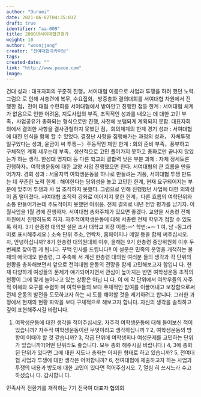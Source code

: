 ```yaml
---
author: "Durumi"
date: 2021-06-02T04:35:03Z
draft: true
identifier: "aa-009"
title: 2000년서여대협건평가
weight: 10
author: "woonjjang"
creator: "전여대협아카이브"
tags:	
created-date: ""
link: "http://www.peace.com"
image: 
---
```


건대
성과 : 대표자회의 꾸준히 진행，서여대협 이름으로 사업과 투쟁을 하려 했던 노력. 그럼으 로 인해 서총련에 복무, 수요집회，방중총화 결의대회를 서여대협 차원에서 진행한 점，전여 대협 수련회를 서여대협에서 받아안고 진행한 점등
한계 : 서여대협 체계가 없음으로 인한 어려움, 지도사업의 부족, 조직적인 성과를 내오는 데 대한 고민 부족，사업공유가 총화되는 형식으로만 진행, 사전에 보탬되게 계획되지 못함. 대표자회의에서 결의한 사항을 결사관철하지 못했던 점，회의체계의 한계
경기
성과 : 서여대협에 대한 인식을 함께 할 수 있었다. 결정난 사항을 집행해가는 과정의 성과， 자체투쟁 일구었다는 성과, 윤금이 씨 투쟁ᅳ〉주동적인 제안
한계 : 회의 준비 부족，풍부하고 구체적인 계획 세우는데 부족，생산적으로 고민 풀어가지 못하고 총화로만 끝나지 않았는가 하는 생각. 한성대 명지대 등 다른 학교의 결합력 낮은 부분
과제 : 자체 정세토론 진행하자，여학생운동에 대한 교양 사업 진행했으면 한다. 서여대협의 큰 흐름을 만들어가자.
경회
성과 : 서울지역 여학생운동을 하나로 만들려는 기풍, 서여대협 투쟁 만드는 데 꾸준한 노력 한계 : 해야한다는 당위성을 놓고 고민한 한계, 현재 요구되어지는 부분에 맞추어 투쟁과 사 업 조직하지 못했다. 그럼으로 인해 진행했던 사업에 대한 의의성이 좀 떨어졌다. 서여대협 조직력 강화로 이어지지 못한 한계，다른 흐름의 여학단위와 소통 만들어가는데 주도적이지 못했던 아쉬움.
전체 결의로 내년 전망
평가를 남기자. 이월사업을 1월 경에 진행하자. 서여대협 총화주체가 있으면 좋겠다. 교양을 서총련 전체 차원에서 진행하도록 하자. 자주적여학생운동에 대해 서총련 전체 학우가 접할 수 있도록 하자.
3기 한종련 대의원 설문 조사
대학교	회장 이름:ᅭ^ 학번:+ᅭ 1 여, 남 -동그라미로 표시해주세요.)
소속 단위 주소, 연락처, 홈페이지나 메일 등을 함께 써주십시오.
자, 안녕하십니까? 8기 한총련 대의원대회 이후, 을해는 9기 한총련 중앙위원회 이후 두 번째로 찾아핍 게 됩니다. 꾸백 인사를 드립니다!!
이 설문은 민족의 운명을 개척하는 불패의 애국대오 한총련, 그 주축에 서 계신 한총련 대의원 여러분 들의 생각과 각 단위의 현황을 총화해보면서 앞으로 전여대협 운동의 전망을 함께 고민해보고자 함입니 다. 현재 다양하게 여성들의 문제가 얘기되어지면서 관심이 높아지는 반면 여학생운동 조직의 현황이 그에 맞게 늘어나고 있는 상황은 아닙 니 다. 이 에 각 단위에서 여학우들의 자주적 이해와 요구를 수렴하 며 여학우들의 보다 주체적인 참여를 이끌어내고 보장함으로써 전체 운동의 발전을 도모하고자 하는 시 도를 해야할 것을 제기하려고 합니다. 그러한 과정에서 현재의 현황 파악을 보다 구체적으로 해보고자 합니다. 자신의 생각을 솔직하고 깊이 표현해주시길 바랍니다.
1.	여학생운동에 대한 생각을 적어주십시오.
자주적 여학생운동에 대해 들어보신 적이 있습니까? 자주적 여학생운동이란 무엇이라고 생각하십니까 ?
2,	여학생운동의 방향이 어때야 할 것 같습니까?
3,	각급 단위에 여학생회나 여성문제를 고민하는 단위가 있습니까?(어떤 단위라도 좋습니다. 모두 총화 해주시길 바랍니다.)
4,	3에 총화된 단위가 있다면 그에 대한 지도나 총화는 어떠한 형태로 하고 있습니까?
5,	전여대협 사업과 투쟁에 대한 생각은 어떠합니까?
6,	전여대협에 제출하고자 하는 사업과 투쟁의 내용과 방도에 대한 고민이 있다면 적어주십시오.
7,	열심 히 쓰시느라 수고하셨습니 다. 감사합니 다.

민족사적 전환기를 개적하는 7기 전국여 대표자 협의회